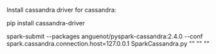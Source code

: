 Install cassandra driver for cassandra:

pip install cassandra-driver


spark-submit --packages anguenot/pyspark-cassandra:2.4.0  --conf spark.cassandra.connection.host=127.0.0.1 SparkCassandra.py "<cassandra hostname>" "<cassandra port>" "<cassandra keyspace>"
